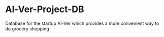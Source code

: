 # Al-Ver-Project-DB
Database for the startup Al-Ver which provides a more convenient way to do grocery shopping 
